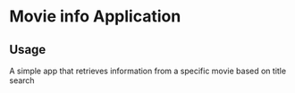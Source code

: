 # Movie info Application

## Usage 

A simple app that retrieves information from a specific movie based on title search